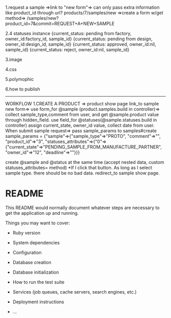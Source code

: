 1.request a sample
=>link to "new form"=> can only pass extra information like product_id through url? 
   products/7/samples/new
=>create a form w/get method=>
   /samples/new?product_id=7&commit=REQUEST+A+NEW+SAMPLE

2.4 statuses instance
{current_status: pending from factory, owner_id:factory_id, sample_id}
{current_status: pending from design, owner_id:design_id, sample_id}
{current_status: approved, owner_id:nil, sample_id}
{current_status: reject, owner_id:nil, sample_id}

3.image

4.css

5.polymophic

6.how to publish

--------------------
WORKFLOW
1.CREATE A PRODUCT => product show page link_to sample new form=> use form_for @sample (product.samples.build in controller)=> collect sample_type,comment from user, and get @sample.product value through hidden_field.
use field_for @statuses(@sample.statuses.build in controller) assign current_state, owner_id value, collect date from user.
When submit sample request=> pass sample_params to samples#create
sample_params = 
{"sample"=>{"sample_type"=>"PROTO", "comment"=>"",  "product_id"=>"3", 
           "statuses_attributes"=>{"0"=>{"current_state"=>"PENDING_SAMPLE_FROM_MANUFACTURE_PARTNER", "owner_id"=>"12", "deadline"=>""}}}

create @sample and @status at the same time (accept nested data, custom statuses_attributes= method)
*If I click that button. As long as I select sample type. there should be no bad data.
redirect_to sample show page.




# README

This README would normally document whatever steps are necessary to get the
application up and running.

Things you may want to cover:

* Ruby version

* System dependencies

* Configuration

* Database creation

* Database initialization

* How to run the test suite

* Services (job queues, cache servers, search engines, etc.)

* Deployment instructions

* ...

